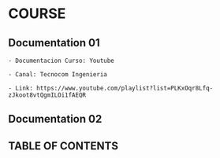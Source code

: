 
# COURSE 

   
## Documentation 01

    - Documentacion Curso: Youtube

    - Canal: Tecnocom Ingenieria

    - Link: https://www.youtube.com/playlist?list=PLKxOqr8Lfq-zJkoot8vtQgmILOi1fAEQR



## Documentation 02


##  TABLE OF CONTENTS